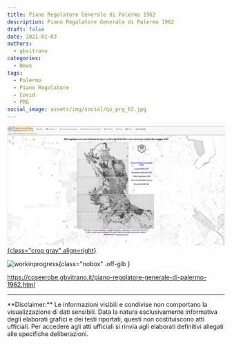 ```yaml
---
title: Piano Regolatore Generale di Palermo 1962
description: Piano Regolatore Generale di Palermo 1962
draft: false
date: 2021-01-03
authors:
  - gbvitrano
categories:
  - News
tags:
  - Palermo
  - Piano Regolatore
  - Covid
  - PRG
social_image: assets/img/social/qu_prg_62.jpg
---
```

<style>.md-typeset code { background-color: #fff0!important;}  </style>
[![prg_62](qu_prg_62.webp  "Piano Regolatore Generale di Palermo 1962" ){class="crop gray" align=right}](index.md) 

![workinprogress](https://coseerobe.it/assets/img/workinprogress.jpg "Work in progress"){class="nobox" .off-glb }
<!-- more -->

https://coseerobe.gbvitrano.it/piano-regolatore-generale-di-palermo-1962.html

<hr>
**Disclaimer:** Le informazioni visibili e condivise non comportano la visualizzazione di dati sensibili. Data la natura esclusivamente informativa degli elaborati grafici e dei testi riportati, questi non costituiscono atti ufficiali. Per accedere agli atti ufficiali si rinvia agli elaborati definitivi allegati alle specifiche deliberazioni.